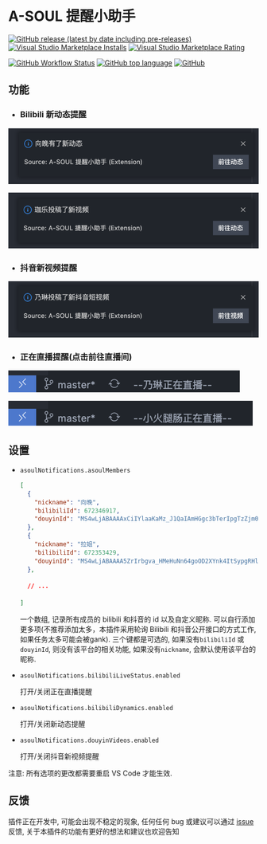 # A-SOUL 提醒小助手

[![GitHub release (latest by date including pre-releases)](https://img.shields.io/github/v/release/luooooob/vscode-asoul-notifications?include_prereleases&label=Visual%20Studio%20Marketplace)](https://marketplace.visualstudio.com/items?itemName=JiangYan.asoul-notifications)
[![Visual Studio Marketplace Installs](https://img.shields.io/visual-studio-marketplace/i/jiangyan.asoul-notifications)](https://marketplace.visualstudio.com/items?itemName=JiangYan.asoul-notifications)
[![Visual Studio Marketplace Rating](https://img.shields.io/visual-studio-marketplace/r/jiangyan.asoul-notifications)](https://marketplace.visualstudio.com/items?itemName=JiangYan.asoul-notifications)

[![GitHub Workflow Status](https://img.shields.io/github/workflow/status/luooooob/vscode-asoul-notifications/CI)](https://github.com/luooooob/vscode-asoul-notifications/actions/workflows/ci.yml)
[![GitHub top language](https://img.shields.io/github/languages/top/luooooob/vscode-asoul-notifications)](https://github.com/luooooob/vscode-asoul-notifications)
[![GitHub](https://img.shields.io/github/license/luooooob/vscode-asoul-notifications)](https://github.com/luooooob/vscode-asoul-notifications/blob/master/LICENSE)

> 

## 功能

- ### Bilibili 新动态提醒

![Bilibili 新动态提醒1](./images/notifications-1.png)

![Bilibili 新动态提醒2](./images/notifications-2.png)

- ### 抖音新视频提醒

![抖音新视频提醒](./images/notifications-3.png)

- ### 正在直播提醒(点击前往直播间)

![正在直播提醒1](./images/live-status-1.png)

![正在直播提醒2](./images/live-status-2.png)

## 设置

- `asoulNotifications.asoulMembers`
  
  ```json
  [
    {
      "nickname": "向晚",
      "bilibiliId": 672346917,
      "douyinId": "MS4wLjABAAAAxCiIYlaaKaMz_J1QaIAmHGgc3bTerIpgTzZjm0na8w5t2KTPrCz4bm_5M5EMPy92"
    },
    {
      "nickname": "拉姐",
      "bilibiliId": 672353429,
      "douyinId": "MS4wLjABAAAA5ZrIrbgva_HMeHuNn64goOD2XYnk4ItSypgRHlbSh1c"
    },

    // ...

  ]
  ```

  一个数组, 记录所有成员的 bilibili 和抖音的 id 以及自定义昵称. 可以自行添加更多项(不推荐添加太多，本插件采用轮询 Bilibili 和抖音公开接口的方式工作, 如果任务太多可能会被gank). 三个键都是可选的, 如果没有`bilibiliId` 或 `douyinId`, 则没有该平台的相关功能, 如果没有`nickname`, 会默认使用该平台的昵称.

- `asoulNotifications.bilibiliLiveStatus.enabled`

  打开/关闭正在直播提醒

- `asoulNotifications.bilibiliDynamics.enabled`

  打开/关闭新动态提醒
- `asoulNotifications.douyinVideos.enabled`

  打开/关闭抖音新视频提醒

注意: 所有选项的更改都需要重启 VS Code 才能生效.

## 反馈

插件正在开发中, 可能会出现不稳定的现象, 任何任何 bug 或建议可以通过 [issue](https://github.com/luooooob/vscode-asoul-notifications/issues/new) 反馈, 关于本插件的功能有更好的想法和建议也欢迎告知
